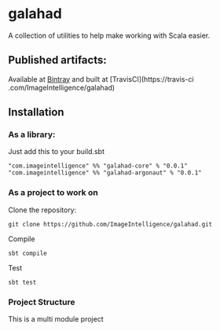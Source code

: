 # galahad

A collection of utilities to help make working with Scala easier.

## Published artifacts:

Available at [Bintray](https://bintray.com/imageintelligence/maven/galahad) and built at [TravisCI](https://travis-ci
.com/ImageIntelligence/galahad)

## Installation

### As a library:

Just add this to your build.sbt

```
"com.imageintelligence" %% "galahad-core" % "0.0.1"
"com.imageintelligence" %% "galahad-argonaut" % "0.0.1"
```

### As a project to work on

Clone the repository:

```
git clone https://github.com/ImageIntelligence/galahad.git
```

Compile

```
sbt compile
```

Test

```
sbt test
```

### Project Structure

This is a multi module project


